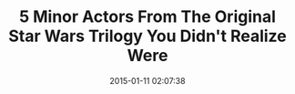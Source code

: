 ---
date: 2015-01-11 02:07:38
link:
  source: pocket
  source_url: https://getpocket.com
  text: '5 Minor Actors From The Original Star Wars Trilogy You Didn''t Realize Were '
  url: http://www.dorkly.com/post/69741/awesome-actors-you-didnt-realize-were-in-everything-you-like
slug: 5-minor-actors-from-the-original-star-wars-trilogy-you-didn-t-realize-were
source: pocket
title: '5 Minor Actors From The Original Star Wars Trilogy You Didn''t Realize Were '
---